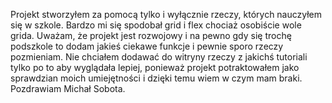 Projekt stworzyłem za pomocą tylko i wyłącznie rzeczy, których nauczyłem się w szkole.
Bardzo mi się spodobał grid i flex chociaż osobiście wole grida.
Uważam, że projekt jest rozwojowy i na pewno gdy się trochę podszkole to dodam jakieś ciekawe funkcje i pewnie sporo rzeczy pozmieniam.
Nie chciałem dodawać do witryny rzeczy z jakichś tutoriali tylko po to aby wyglądała lepiej, ponieważ projekt potraktowałem jako sprawdzian moich umiejętności i dzięki temu wiem w czym mam braki.
Pozdrawiam Michał Sobota.

